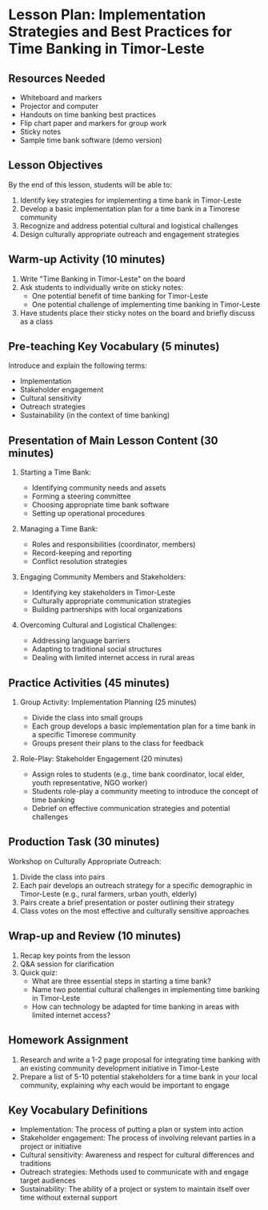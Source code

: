 # Lesson Plan: Implementation Strategies and Best Practices for Time Banking in Timor-Leste

## Resources Needed

- Whiteboard and markers
- Projector and computer
- Handouts on time banking best practices
- Flip chart paper and markers for group work
- Sticky notes
- Sample time bank software (demo version)

## Lesson Objectives

By the end of this lesson, students will be able to:
1. Identify key strategies for implementing a time bank in Timor-Leste
2. Develop a basic implementation plan for a time bank in a Timorese community
3. Recognize and address potential cultural and logistical challenges
4. Design culturally appropriate outreach and engagement strategies

## Warm-up Activity (10 minutes)

1. Write "Time Banking in Timor-Leste" on the board
2. Ask students to individually write on sticky notes:
   - One potential benefit of time banking for Timor-Leste
   - One potential challenge of implementing time banking in Timor-Leste
3. Have students place their sticky notes on the board and briefly discuss as a class

## Pre-teaching Key Vocabulary (5 minutes)

Introduce and explain the following terms:
- Implementation
- Stakeholder engagement
- Cultural sensitivity
- Outreach strategies
- Sustainability (in the context of time banking)

## Presentation of Main Lesson Content (30 minutes)

1. Starting a Time Bank:
   - Identifying community needs and assets
   - Forming a steering committee
   - Choosing appropriate time bank software
   - Setting up operational procedures

2. Managing a Time Bank:
   - Roles and responsibilities (coordinator, members)
   - Record-keeping and reporting
   - Conflict resolution strategies

3. Engaging Community Members and Stakeholders:
   - Identifying key stakeholders in Timor-Leste
   - Culturally appropriate communication strategies
   - Building partnerships with local organizations

4. Overcoming Cultural and Logistical Challenges:
   - Addressing language barriers
   - Adapting to traditional social structures
   - Dealing with limited internet access in rural areas

## Practice Activities (45 minutes)

1. Group Activity: Implementation Planning (25 minutes)
   - Divide the class into small groups
   - Each group develops a basic implementation plan for a time bank in a specific Timorese community
   - Groups present their plans to the class for feedback

2. Role-Play: Stakeholder Engagement (20 minutes)
   - Assign roles to students (e.g., time bank coordinator, local elder, youth representative, NGO worker)
   - Students role-play a community meeting to introduce the concept of time banking
   - Debrief on effective communication strategies and potential challenges

## Production Task (30 minutes)

Workshop on Culturally Appropriate Outreach:
1. Divide the class into pairs
2. Each pair develops an outreach strategy for a specific demographic in Timor-Leste (e.g., rural farmers, urban youth, elderly)
3. Pairs create a brief presentation or poster outlining their strategy
4. Class votes on the most effective and culturally sensitive approaches

## Wrap-up and Review (10 minutes)

1. Recap key points from the lesson
2. Q&A session for clarification
3. Quick quiz:
   - What are three essential steps in starting a time bank?
   - Name two potential cultural challenges in implementing time banking in Timor-Leste
   - How can technology be adapted for time banking in areas with limited internet access?

## Homework Assignment

1. Research and write a 1-2 page proposal for integrating time banking with an existing community development initiative in Timor-Leste
2. Prepare a list of 5-10 potential stakeholders for a time bank in your local community, explaining why each would be important to engage

## Key Vocabulary Definitions

- Implementation: The process of putting a plan or system into action
- Stakeholder engagement: The process of involving relevant parties in a project or initiative
- Cultural sensitivity: Awareness and respect for cultural differences and traditions
- Outreach strategies: Methods used to communicate with and engage target audiences
- Sustainability: The ability of a project or system to maintain itself over time without external support